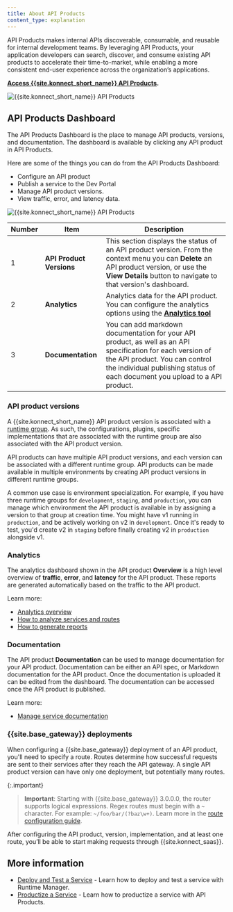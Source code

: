 ```yaml
---
title: About API Products
content_type: explanation
---
```


API Products makes internal APIs discoverable, consumable, and reusable for internal development teams. By leveraging API Products, your application developers can search, discover, and consume existing API products to accelerate their time-to-market, while enabling a more consistent end-user experience across the organization’s applications.

**[Access {{site.konnect_short_name}} API Products](https://cloud.konghq.com/us/apiproducts).**

![{{site.konnect_short_name}} API Products](/assets/images/docs/konnect/konnect-servicehub.png)

## API Products Dashboard

The API Products Dashboard is the place to manage API products, versions, and documentation. The dashboard is available by clicking any API product in API Products. 

Here are some of the things you can do from the API Products Dashboard: 

* Configure an API product
* Publish a service to the Dev Portal
* Manage API product versions. 
* View traffic, error, and latency data. 


![{{site.konnect_short_name}} API Products](/assets/images/docs/konnect/image.png)


Number | Item | Description
-------|------|------------
1 | **API Product Versions** | This section displays the status of an API product version. From the context menu you can **Delete** an API product version, or use the **View Details** button to navigate to that version's dashboard. 
2 | **Analytics** | Analytics data for the API product. You can configure the analytics options using the [**Analytics tool**](/konnect/analytics/)
3 | **Documentation** | You can add markdown documentation for your API product, as well as an API specification for each version of the API product. You can control the individual publishing status of each document you upload to a API product.


### API product versions

A {{site.konnect_short_name}} API product version is associated with a [runtime group](/konnect/runtime-manager/runtime-groups/). As such, the configurations, plugins, specific implementations that are associated with the runtime group are also associated with the API product version. 

API products can have multiple API product versions, and each version can be associated with a different runtime group. API products can be made available in multiple environments by creating API product versions in different runtime groups.

A common use case is environment specialization.
For example, if you have three runtime groups for `development`, `staging`, and
`production`, you can manage which environment the API product is available in by
assigning a version to that group at creation time. You might have v1 running
in `production`, and be actively working on v2 in `development`. Once it's
ready to test, you'd create v2 in `staging` before finally creating v2 in
`production` alongside v1.


### Analytics

The analytics dashboard shown in the API product **Overview** is a high level overview of **traffic**, **error**, and **latency** for the API product. These reports are generated automatically based on the traffic to the API product. 

Learn more: 

* [Analytics overview](/konnect/analytics/)
* [How to analyze services and routes](/konnect/analytics/services-and-routes/)
* [How to generate reports](/konnect/analytics/generate-reports/)

### Documentation

The API product **Documentation** can be used to manage documentation for your API product. Documentation can be either an API spec, or Markdown documentation for the API product. Once the documentation is uploaded it can be edited from the dashboard. The documentation can be accessed once the API product is published.

Learn more: 

* [Manage service documentation](/konnect/api-products/service-documentation/)

### {{site.base_gateway}} deployments

When configuring a {{site.base_gateway}} deployment of an API product, you'll
need to specify a route. Routes determine how successful requests are sent to
their services after they reach the API gateway. A single API product version
can have only one deployment, but potentially many routes.

{:.important}
> **Important**: Starting with {{site.base_gateway}} 3.0.0.0, the router supports logical expressions.
Regex routes must begin with a `~` character. For example: `~/foo/bar/(?baz\w+)`.
Learn more in the [route configuration guide](/gateway/latest/key-concepts/routes/expressions/).

After configuring the API product, version, implementation, and at least one route,
you’ll be able to start making requests through {{site.konnect_saas}}.

## More information

* [Deploy and Test a Service](/getting-started/implement-service/) - Learn how to deploy and test a service with Runtime Manager.
* [Productize a Service](/getting-started/configure-service/) - Learn how to productize a service with API Products.